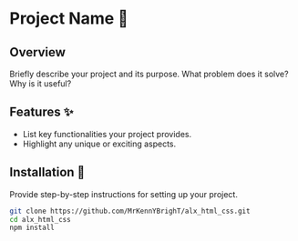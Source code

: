 # Project Name 🚀

## Overview
Briefly describe your project and its purpose. What problem does it solve? Why is it useful? 

## Features ✨
- List key functionalities your project provides.
- Highlight any unique or exciting aspects.

## Installation 🔧
Provide step-by-step instructions for setting up your project.
```bash
git clone https://github.com/MrKennYBrighT/alx_html_css.git
cd alx_html_css
npm install
